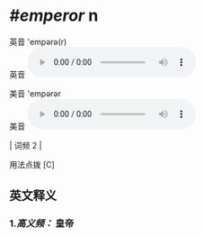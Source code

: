 # ***\#emperor*** n
英音 'empərə(r)  
英音
<audio src="./media/emperor-B.aac" controls="controls"></audio>

美音 'empərər  
美音
<audio src="./media/emperor.aac" controls="controls"></audio>



| 词频 2 |  

用法点拨  [C]

英文释义
---
### 1.*高义频：* **皇帝**  


